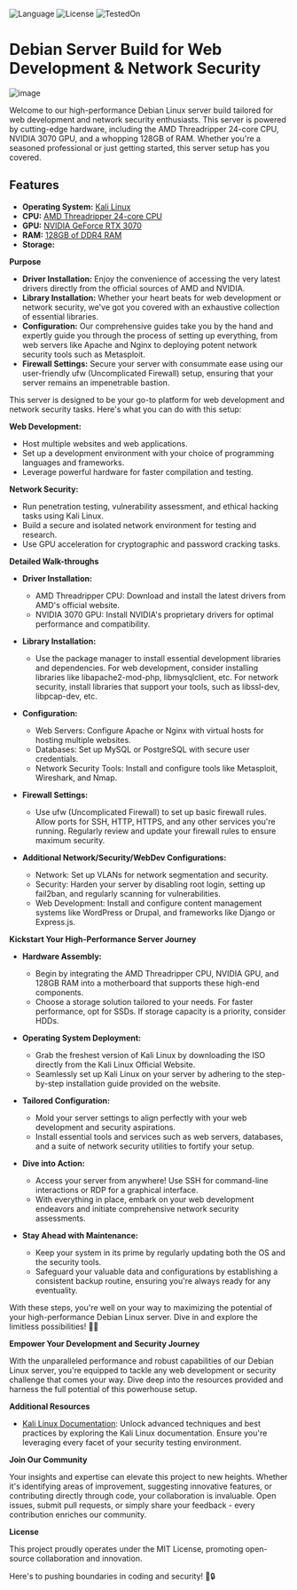 <!-- ![version](https://img.shields.io/badge/Version-1.0.1-brightgreen) -->
![Language](https://img.shields.io/badge/Built%20with-bash-brightgreen.svg)
![License](https://img.shields.io/badge/License-GPLv3-blue.svg)
![TestedOn](https://img.shields.io/badge/tested%20on-Kali%20Linux-red.svg)


# Debian Server Build for Web Development & Network Security

![image](https://github.com/testcomputer/linux-build/assets/104815254/a7ae6c43-3674-412d-a457-d823200a3556)


Welcome to our high-performance Debian Linux server build tailored for web development and network security enthusiasts. This server is powered by cutting-edge hardware, including the AMD Threadripper 24-core CPU, NVIDIA 3070 GPU, and a whopping 128GB of RAM. Whether you're a seasoned professional or just getting started, this server setup has you covered.

## Features

- **Operating System:** [Kali Linux](https://www.kali.org/)
- **CPU:** [AMD Threadripper 24-core CPU](https://www.amd.com/en/products/ryzen-threadripper)
- **GPU:** [NVIDIA GeForce RTX 3070](https://www.nvidia.com/en-gb/geforce/graphics-cards/)
- **RAM:** [128GB of DDR4 RAM](https://www.crucial.com/memory/ddr4)
- **Storage:** 


**Purpose**

- **Driver Installation:** Enjoy the convenience of accessing the very latest drivers directly from the official sources of AMD and NVIDIA.
- **Library Installation:** Whether your heart beats for web development or network security, we've got you covered with an exhaustive collection of essential libraries.
- **Configuration:** Our comprehensive guides take you by the hand and expertly guide you through the process of setting up everything, from web servers like Apache and Nginx to deploying potent network security tools such as Metasploit.
- **Firewall Settings:** Secure your server with consummate ease using our user-friendly ufw (Uncomplicated Firewall) setup, ensuring that your server remains an impenetrable bastion.

This server is designed to be your go-to platform for web development and network security tasks. Here's what you can do with this setup:

**Web Development:**

- Host multiple websites and web applications.
- Set up a development environment with your choice of programming languages and frameworks.
- Leverage powerful hardware for faster compilation and testing.

**Network Security:**

- Run penetration testing, vulnerability assessment, and ethical hacking tasks using Kali Linux.
- Build a secure and isolated network environment for testing and research.
- Use GPU acceleration for cryptographic and password cracking tasks.

**Detailed Walk-throughs**

- **Driver Installation:**
  - AMD Threadripper CPU: Download and install the latest drivers from AMD's official website.
  - NVIDIA 3070 GPU: Install NVIDIA's proprietary drivers for optimal performance and compatibility.

- **Library Installation:**
  - Use the package manager to install essential development libraries and dependencies. For web development, consider installing libraries like libapache2-mod-php, libmysqlclient, etc. For network security, install libraries that support your tools, such as libssl-dev, libpcap-dev, etc.

- **Configuration:**
  - Web Servers: Configure Apache or Nginx with virtual hosts for hosting multiple websites.
  - Databases: Set up MySQL or PostgreSQL with secure user credentials.
  - Network Security Tools: Install and configure tools like Metasploit, Wireshark, and Nmap.

- **Firewall Settings:**
  - Use ufw (Uncomplicated Firewall) to set up basic firewall rules. Allow ports for SSH, HTTP, HTTPS, and any other services you're running. Regularly review and update your firewall rules to ensure maximum security.

- **Additional Network/Security/WebDev Configurations:**
  - Network: Set up VLANs for network segmentation and security.
  - Security: Harden your server by disabling root login, setting up fail2ban, and regularly scanning for vulnerabilities.
  - Web Development: Install and configure content management systems like WordPress or Drupal, and frameworks like Django or Express.js.

**Kickstart Your High-Performance Server Journey**

- **Hardware Assembly:**
  - Begin by integrating the AMD Threadripper CPU, NVIDIA GPU, and 128GB RAM into a motherboard that supports these high-end components.
  - Choose a storage solution tailored to your needs. For faster performance, opt for SSDs. If storage capacity is a priority, consider HDDs.

- **Operating System Deployment:**
  - Grab the freshest version of Kali Linux by downloading the ISO directly from the Kali Linux Official Website.
  - Seamlessly set up Kali Linux on your server by adhering to the step-by-step installation guide provided on the website.

- **Tailored Configuration:**
  - Mold your server settings to align perfectly with your web development and security aspirations.
  - Install essential tools and services such as web servers, databases, and a suite of network security utilities to fortify your setup.

- **Dive into Action:**
  - Access your server from anywhere! Use SSH for command-line interactions or RDP for a graphical interface.
  - With everything in place, embark on your web development endeavors and initiate comprehensive network security assessments.

- **Stay Ahead with Maintenance:**
  - Keep your system in its prime by regularly updating both the OS and the security tools.
  - Safeguard your valuable data and configurations by establishing a consistent backup routine, ensuring you're always ready for any eventuality.

With these steps, you're well on your way to maximizing the potential of your high-performance Debian Linux server. Dive in and explore the limitless possibilities! 🚀🔧

**Empower Your Development and Security Journey**

With the unparalleled performance and robust capabilities of our Debian Linux server, you're equipped to tackle any web development or security challenge that comes your way. Dive deep into the resources provided and harness the full potential of this powerhouse setup.

**Additional Resources**

- [Kali Linux Documentation](https://www.kali.org/docs/): Unlock advanced techniques and best practices by exploring the Kali Linux documentation. Ensure you're leveraging every facet of your security testing environment.

**Join Our Community**

Your insights and expertise can elevate this project to new heights. Whether it's identifying areas of improvement, suggesting innovative features, or contributing directly through code, your collaboration is invaluable. Open issues, submit pull requests, or simply share your feedback - every contribution enriches our community.

**License**

This project proudly operates under the MIT License, promoting open-source collaboration and innovation.

Here's to pushing boundaries in coding and security! 🚀🔒
